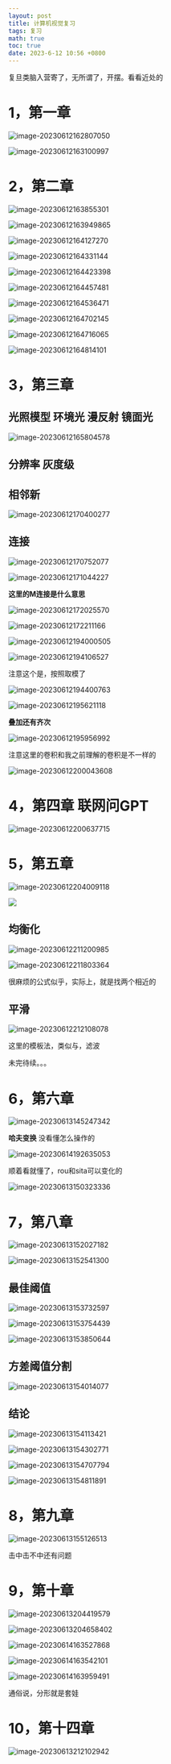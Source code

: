 ```yaml
---
layout: post
title: 计算机视觉复习
tags: 复习
math: true
toc: true
date: 2023-6-12 10:56 +0800
---
```


复旦类脑入营寄了，无所谓了，开摆。看看近处的

# 1，第一章

![image-20230612162807050](D:\pypro\xiejingcheng.github.io\xiejingcheng.github.io\_posts\img\image-20230612162807050.png)

![image-20230612163100997](D:\pypro\xiejingcheng.github.io\xiejingcheng.github.io\_posts\img\image-20230612163100997.png)

# 2，第二章

![image-20230612163855301](D:\pypro\xiejingcheng.github.io\xiejingcheng.github.io\_posts\img\image-20230612163855301.png)

![image-20230612163949865](D:\pypro\xiejingcheng.github.io\xiejingcheng.github.io\_posts\img\image-20230612163949865.png)

![image-20230612164127270](D:\pypro\xiejingcheng.github.io\xiejingcheng.github.io\_posts\img\image-20230612164127270.png)

![image-20230612164331144](D:\pypro\xiejingcheng.github.io\xiejingcheng.github.io\_posts\img\image-20230612164331144.png)

![image-20230612164423398](D:\pypro\xiejingcheng.github.io\xiejingcheng.github.io\_posts\img\image-20230612164423398.png)

![image-20230612164457481](D:\pypro\xiejingcheng.github.io\xiejingcheng.github.io\_posts\img\image-20230612164457481.png)

![image-20230612164536471](D:\pypro\xiejingcheng.github.io\xiejingcheng.github.io\_posts\img\image-20230612164536471.png)

![image-20230612164702145](D:\pypro\xiejingcheng.github.io\xiejingcheng.github.io\_posts\img\image-20230612164702145.png)

![image-20230612164716065](D:\pypro\xiejingcheng.github.io\xiejingcheng.github.io\_posts\img\image-20230612164716065.png)

![image-20230612164814101](D:\pypro\xiejingcheng.github.io\xiejingcheng.github.io\_posts\img\image-20230612164814101.png)

# 3，第三章



## 光照模型 环境光 漫反射 镜面光





![image-20230612165804578](D:\pypro\xiejingcheng.github.io\xiejingcheng.github.io\_posts\img\image-20230612165804578.png)



## 分辨率 灰度级



## 相邻新

![image-20230612170400277](D:\pypro\xiejingcheng.github.io\xiejingcheng.github.io\_posts\img\image-20230612170400277.png)



## 连接

![image-20230612170752077](D:\pypro\xiejingcheng.github.io\xiejingcheng.github.io\_posts\img\image-20230612170752077.png)

![image-20230612171044227](D:\pypro\xiejingcheng.github.io\xiejingcheng.github.io\_posts\img\image-20230612171044227.png)



**这里的M连接是什么意思**



![image-20230612172025570](D:\pypro\xiejingcheng.github.io\xiejingcheng.github.io\_posts\img\image-20230612172025570.png)



![image-20230612172211166](D:\pypro\xiejingcheng.github.io\xiejingcheng.github.io\_posts\img\image-20230612172211166.png)

![image-20230612194000505](D:\pypro\xiejingcheng.github.io\xiejingcheng.github.io\_posts\img\image-20230612194000505.png)

![image-20230612194106527](D:\pypro\xiejingcheng.github.io\xiejingcheng.github.io\_posts\img\image-20230612194106527.png)



注意这个是，按照取模了



![image-20230612194400763](D:\pypro\xiejingcheng.github.io\xiejingcheng.github.io\_posts\img\image-20230612194400763.png)



![image-20230612195621118](D:\pypro\xiejingcheng.github.io\xiejingcheng.github.io\_posts\image-20230612195621118.png)



**叠加还有齐次**



![image-20230612195956992](D:\pypro\xiejingcheng.github.io\xiejingcheng.github.io\_posts\img\image-20230612195956992.png)



注意这里的卷积和我之前理解的卷积是不一样的



![image-20230612200043608](D:\pypro\xiejingcheng.github.io\xiejingcheng.github.io\_posts\img\image-20230612200043608.png)



# 4，第四章 联网问GPT

![image-20230612200637715](D:\pypro\xiejingcheng.github.io\xiejingcheng.github.io\_posts\img\image-20230612200637715.png)



# 5，第五章

![image-20230612204009118](D:\pypro\xiejingcheng.github.io\xiejingcheng.github.io\_posts\img\image-20230612204009118.png)

![](D:\pypro\xiejingcheng.github.io\xiejingcheng.github.io\_posts\img\image-20230612204029706.png)



## 均衡化

![image-20230612211200985](D:\pypro\xiejingcheng.github.io\xiejingcheng.github.io\_posts\img\image-20230612211200985.png)



![image-20230612211803364](D:\pypro\xiejingcheng.github.io\xiejingcheng.github.io\_posts\img\image-20230612211803364.png)

很麻烦的公式似乎，实际上，就是找两个相近的

## 平滑

![image-20230612212108078](D:\pypro\xiejingcheng.github.io\xiejingcheng.github.io\_posts\img\image-20230612212108078.png)

这里的模板法，类似与，滤波

未完待续。。。

# 6，第六章

![image-20230613145247342](D:\pypro\xiejingcheng.github.io\xiejingcheng.github.io\_posts\img\image-20230613145247342.png)

**哈夫变换** 没看懂怎么操作的

![image-20230614192635053](D:\pypro\xiejingcheng.github.io\xiejingcheng.github.io\_posts\img\image-20230614192635053.png)

顺着看就懂了，rou和sita可以变化的



![image-20230613150323336](D:\pypro\xiejingcheng.github.io\xiejingcheng.github.io\_posts\img\image-20230613150323336.png)

# 7，第八章

![image-20230613152027182](D:\pypro\xiejingcheng.github.io\xiejingcheng.github.io\_posts\img\image-20230613152027182.png)

![image-20230613152541300](D:\pypro\xiejingcheng.github.io\xiejingcheng.github.io\_posts\img\image-20230613152541300.png)

## 最佳阈值

![image-20230613153732597](D:\pypro\xiejingcheng.github.io\xiejingcheng.github.io\_posts\img\image-20230613153732597.png)

![image-20230613153754439](D:\pypro\xiejingcheng.github.io\xiejingcheng.github.io\_posts\img\image-20230613153754439.png)



![image-20230613153850644](D:\pypro\xiejingcheng.github.io\xiejingcheng.github.io\_posts\img\image-20230613153850644.png)

## 方差阈值分割

![image-20230613154014077](D:\pypro\xiejingcheng.github.io\xiejingcheng.github.io\_posts\img\image-20230613154014077.png)

## 结论

![image-20230613154113421](D:\pypro\xiejingcheng.github.io\xiejingcheng.github.io\_posts\img\image-20230613154113421.png)

![image-20230613154302771](D:\pypro\xiejingcheng.github.io\xiejingcheng.github.io\_posts\img\image-20230613154302771.png)

![image-20230613154707794](D:\pypro\xiejingcheng.github.io\xiejingcheng.github.io\_posts\img\image-20230613154707794.png)

![image-20230613154811891](D:\pypro\xiejingcheng.github.io\xiejingcheng.github.io\_posts\img\image-20230613154811891.png)



# 8，第九章

![image-20230613155126513](D:\pypro\xiejingcheng.github.io\xiejingcheng.github.io\_posts\img\image-20230613155126513.png)

击中击不中还有问题



# 9，第十章

![image-20230613204419579](D:\pypro\xiejingcheng.github.io\xiejingcheng.github.io\_posts\img\image-20230613204419579.png)



![image-20230613204658402](D:\pypro\xiejingcheng.github.io\xiejingcheng.github.io\_posts\img\image-20230613204658402.png)

![image-20230614163527868](D:\pypro\xiejingcheng.github.io\xiejingcheng.github.io\_posts\img\image-20230614163527868.png)

![image-20230614163542101](D:\pypro\xiejingcheng.github.io\xiejingcheng.github.io\_posts\img\image-20230614163542101.png)



![image-20230614163959491](D:\pypro\xiejingcheng.github.io\xiejingcheng.github.io\_posts\img\image-20230614163959491.png)

通俗说，分形就是套娃



# 10，第十四章

![image-20230613212102942](D:\pypro\xiejingcheng.github.io\xiejingcheng.github.io\_posts\img\image-20230613212102942.png)

